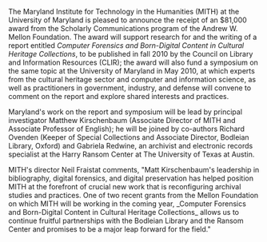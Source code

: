 The Maryland Institute for Technology in the Humanities (MITH) at the University of Maryland is pleased to announce the receipt of an \$81,000 award from the Scholarly Communications program of the Andrew W. Mellon Foundation. The award will support research for and the writing of a report entitled _Computer Forensics and Born-Digital Content in Cultural Heritage Collections_, to be published in fall 2010 by the Council on Library and Information Resources (CLIR); the award will also fund a symposium on the same topic at the University of Maryland in May 2010, at which experts from the cultural heritage sector and computer and information science, as well as practitioners in government, industry, and defense will convene to comment on the report and explore shared interests and practices.

Maryland's work on the report and symposium will be lead by principal investigator Matthew Kirschenbaum (Associate Director of MITH and Associate Professor of English); he will be joined by co-authors Richard Ovenden (Keeper of Special Collections and Associate Director, Bodleian Library, Oxford) and Gabriela Redwine, an archivist and electronic records specialist at the Harry Ransom Center at The University of Texas at Austin.

MITH's director Neil Fraistat comments, "Matt Kirschenbaum's leadership in bibliography, digital forensics, and digital preservation has helped position MITH at the forefront of crucial new work that is reconfiguring archival studies and practices. One of two recent grants from the Mellon Foundation on which MITH will be working in the coming year, \_Computer Forensics and Born-Digital Content in Cultural Heritage Collections\_ allows us to continue fruitful partnerships with the Bodleian Library and the Ransom Center and promises to be a major leap forward for the field."